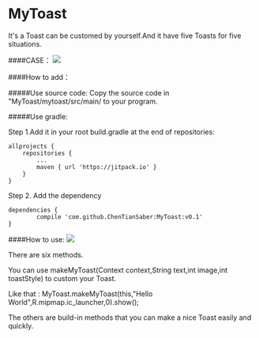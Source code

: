 # MyToast
It's a Toast can be customed by yourself.And it have five Toasts for five situations.

####CASE：
![](http://wx1.sinaimg.cn/mw690/e21cb47ely1fczc7qnt8xg20bm0ix796.gif)

####How to add：
  
#####Use source code:
Copy the source code in "MyToast/mytoast/src/main/ to your program.
  
  
#####Use gradle:  

Step 1.Add it in your root build.gradle at the end of repositories:

	allprojects {
		repositories {
			...
			maven { url 'https://jitpack.io' }
		}
	}
Step 2. Add the dependency

	dependencies {
	        compile 'com.github.ChenTianSaber:MyToast:v0.1'
	}
 
####How to use:
![](http://wx3.sinaimg.cn/mw690/e21cb47egy1fczfnttsxij20u40800uo.jpg)
  
There are six methods.  

You can use makeMyToast(Context context,String text,int image,int toastStyle) to custom your Toast.  

Like that : MyToast.makeMyToast(this,"Hello World",R.mipmap.ic_launcher,0).show();

The others are build-in methods that you can make a nice Toast easily and quickly.

